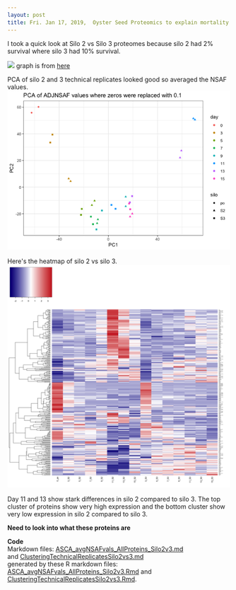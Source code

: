 ```yaml
---
layout: post
title: Fri. Jan 17, 2019,  Oyster Seed Proteomics to explain mortality
---
```


I took a quick look at Silo 2 vs Silo 3 proteomes because silo 2 had 2% survival where silo 3 had 10% survival. 

![](https://cloud.githubusercontent.com/assets/20071030/20147720/1f9a5bf8-a65e-11e6-9342-30300e6de4db.png)
graph is from [here](https://github.com/sr320/LabDocs/issues/338)


PCA of silo 2 and 3 technical replicates looked good so averaged the NSAF values.
![](https://raw.githubusercontent.com/shellytrigg/OysterSeedProject/master/analysis/Silo2vs3/ClusteringTechnicalReplicatesSilo2vs3_files/figure-markdown_github/unnamed-chunk-9-1.png)

Here's the heatmap of silo 2 vs silo 3.
![](https://raw.githubusercontent.com/shellytrigg/OysterSeedProject/master/analysis/Silo2vs3/ASCA_avgNSAFvals_AllProteins_Silo2v3_files/figure-markdown_github/avgNSAF_siloEffect_cutoff0.025_heatmap_OrderedBysilo_ShortNames-1.png)

Day 11 and 13 show stark differences in silo 2 compared to silo 3. The top cluster of proteins show very high expression and the bottom cluster show very low expression in silo 2 compared to silo 3. 

**Need to look into what these proteins are**


**Code**   
Markdown files:
[ASCA_avgNSAFvals_AllProteins_Silo2v3.md](https://github.com/shellytrigg/OysterSeedProject/blob/master/analysis/Silo2vs3/ASCA_avgNSAFvals_AllProteins_Silo2v3.md)  
and [ClusteringTechnicalReplicatesSilo2vs3.md](https://github.com/shellytrigg/OysterSeedProject/blob/master/analysis/Silo2vs3/ClusteringTechnicalReplicatesSilo2vs3.md)  
generated by these R markdown files: [ASCA_avgNSAFvals_AllProteins_Silo2v3.Rmd](https://github.com/shellytrigg/OysterSeedProject/blob/master/analysis/Silo2vs3/ASCA_avgNSAFvals_AllProteins_Silo2v3.Rmd) and  [ClusteringTechnicalReplicatesSilo2vs3.Rmd](https://github.com/shellytrigg/OysterSeedProject/blob/master/analysis/Silo2vs3/ClusteringTechnicalReplicatesSilo2vs3.Rmd).



